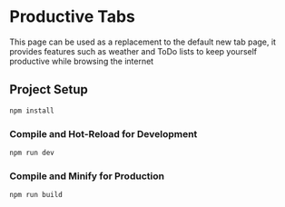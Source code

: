 # Productive Tabs

This page can be used as a replacement to the default new tab page, it provides features such as weather and ToDo lists to keep yourself productive while browsing the internet



## Project Setup

```sh
npm install
```

### Compile and Hot-Reload for Development

```sh
npm run dev
```

### Compile and Minify for Production

```sh
npm run build
```
